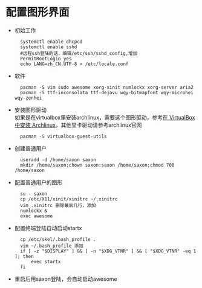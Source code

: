 # 配置图形界面

* 初始工作
    
        systemctl enable dhcpcd
        systemctl enable sshd
        #远程ssh登陆的话，编辑/etc/ssh/sshd_config,增加
        PermitRootLogin yes
        echo LANG=zh_CN.UTF-8 > /etc/locale.conf
* 软件

        pacman -S vim sudo awesome xorg-xinit numlockx xorg-server aria2
        pacman -S ttf-inconsolata ttf-dejavu wqy-bitmapfont wqy-microhei wqy-zenhei
* 安装图形驱动  
    如果是在virtualbox里安装archlinux，需要这个图形驱动，参考[在 VirtualBox 中安装 Archlinux](https://wiki.archlinux.org/index.php/VirtualBox_(%E7%AE%80%E4%BD%93%E4%B8%AD%E6%96%87)#.E5.9C.A8_VirtualBox_.E4.B8.AD.E5.AE.89.E8.A3.85_Archlinux)，其他显卡驱动请参考archlinux官网
        
        pacman -S virtualbox-guest-utils
* 创建普通用户
	
		useradd -d /home/saxon saxon
		mkdir /home/saxon;chown saxon:saxon /home/saxon;chmod 700 /home/saxon

* 配置普通用户的图形
        
        su - saxon
        cp /etc/X11/xinit/xinitrc ~/.xinitrc
        vim .xinitrc 删除最后几行，添加
        numlockx &
        exec awesome
* 配置终端登陆自动启动startx
        
        cp /etc/skel/.bash_profile .
        vim ~/.bash_profile 添加
        if [ -z "$DISPLAY" ] && [ -n "$XDG_VTNR" ] && [ "$XDG_VTNR" -eq 1 ]; then
            exec startx
        fi

* 重启后用saxon登陆，会自动启动awesome

